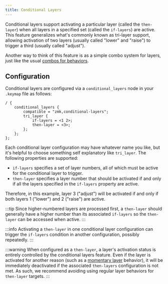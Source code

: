 ```yaml
---
title: Conditional Layers
---
```


Conditional layers support activating a particular layer (called the `then-layer`) when all layers
in a specified set (called the `if-layers`) are active. This feature generalizes what's commonly
known as tri-layer support, allowing activation of two layers (usually called "lower" and "raise")
to trigger a third (usually called "adjust").

Another way to think of this feature is as a simple combo system for layers, just like the usual
[combos for behaviors](combos.md).

## Configuration

Conditional layers are configured via a `conditional_layers` node in your `.keymap` file as follows:

```dts
/ {
    conditional_layers {
        compatible = "zmk,conditional-layers";
        tri_layer {
            if-layers = <1 2>;
            then-layer = <3>;
        };
    };
};
```

Each conditional layer configuration may have whatever name you like, but it's helpful to choose
something self explanatory like `tri_layer`. The following properties are supported:

- `if-layers` specifies a set of layer numbers, all of which must be active for the conditional
  layer to trigger.
- `then-layer` specifies a layer number that should be activated if and only if all the layers
  specified in the `if-layers` property are active.

Therefore, in this example, layer 3 ("adjust") will be activated if and only if both layers 1
("lower") and 2 ("raise") are active.

:::tip
Since higher-numbered layers are processed first, a `then-layer` should generally have a higher
number than its associated `if-layers` so the `then-layer` can be accessed when active.
:::

:::info
Activating a `then-layer` in one conditional layer configuration can trigger the `if-layers`
condition in another configuration, possibly repeatedly.
:::

:::warning
When configured as a `then-layer`, a layer's activation status is entirely controlled by the
conditional layers feature. Even if the layer is activated for another reason (such as a
[momentary layer](../behaviors/layers.md#momentary-layer) behavior), it will be immediately
deactivated if the associated `then-layers` configuration is not met. As such, we recommend
avoiding using regular layer behaviors for `then-layer` targets.
:::
